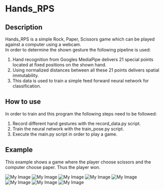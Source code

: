 # Hands_RPS

## Description

Hands_RPS is a simple Rock, Paper, Scissors game which can be played against a computer using a webcam.         
In order to determine the shown gesture the following pipeline is used:
1. Hand recognition from Googles MediaPipe delivers 21 special points located at fixed positions on the shown hand.
2. Using normalized distances between all these 21 points delivers spatial immutability.
3. This data is used to train a simple feed forward neural network for classification.

## How to use

In order to train and this program the following steps need to be followed:
1. Record different hand gestures with the record_data.py script.
2. Train the neural network with the train_pose.py script.
3. Execute the main.py script in order to play a game.

## Example

This example shows a game where the player choose scissors and the computer choose paper. Thus the player won.

![My Image](./example/1.png)
![My Image](./example/2.png)
![My Image](./example/3.png)
![My Image](./example/4.png)
![My Image](./example/5.png)
![My Image](./example/6.png)
![My Image](./example/7.png)
![My Image](./example/8.png)
